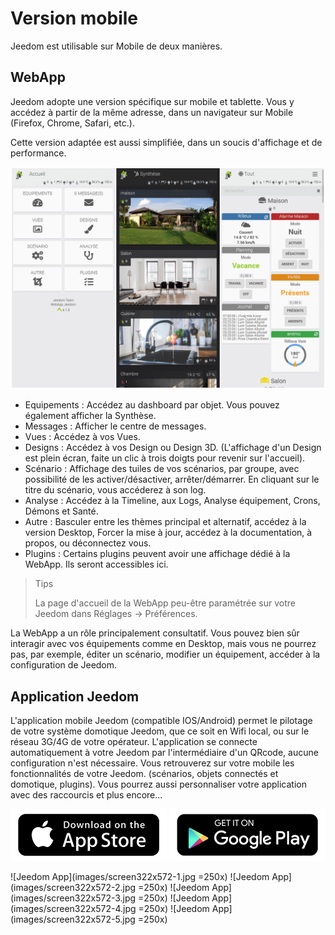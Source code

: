 # Version mobile

Jeedom est utilisable sur Mobile de deux manières.

## WebApp

Jeedom adopte une version spécifique sur mobile et tablette. Vous y accédez à partir de la même adresse, dans un navigateur sur Mobile (Firefox, Chrome, Safari, etc.).

Cette version adaptée est aussi simplifiée, dans un soucis d'affichage et de performance.

![Web App](images/webApp.png)

- Equipements : Accédez au dashboard par objet. Vous pouvez également afficher la Synthèse.
- Messages : Afficher le centre de messages.
- Vues : Accédez à vos Vues.
- Designs : Accédez à vos Design ou Design 3D. (L'affichage d'un Design est plein écran, faite un clic à trois doigts pour revenir sur l'accueil).
- Scénario : Affichage des tuiles de vos scénarios, par groupe, avec possibilité de les activer/désactiver, arrêter/démarrer. En cliquant sur le titre du scénario, vous accéderez à son log.
- Analyse : Accédez à la Timeline, aux Logs, Analyse équipement, Crons, Démons et Santé.
- Autre : Basculer entre les thèmes principal et alternatif, accédez à la version Desktop, Forcer la mise à jour, accédez à la documentation, à propos, ou déconnectez vous.
- Plugins : Certains plugins peuvent avoir une affichage dédié à la WebApp. Ils seront accessibles ici.

> Tips
>
> La page d'accueil de la WebApp peu-être paramétrée sur votre Jeedom dans Réglages → Préférences.

La WebApp a un rôle principalement consultatif. Vous pouvez bien sûr interagir avec vos équipements comme en Desktop, mais vous ne pourrez pas, par exemple, éditer un scénario, modifier un équipement, accéder à la configuration de Jeedom.

## Application Jeedom

L'application mobile Jeedom (compatible IOS/Android) permet le pilotage de votre système domotique Jeedom, que ce soit en Wifi local, ou sur le réseau 3G/4G de votre opérateur. L'application se connecte automatiquement à votre Jeedom par l'intermédiaire d'un QRcode, aucune configuration n'est nécessaire. Vous retrouverez sur votre mobile les fonctionnalités de votre Jeedom. (scénarios, objets connectés et domotique, plugins). Vous pourrez aussi personnaliser votre application avec des raccourcis et plus encore...

[![AppStore](images/appstore.png)](https://itunes.apple.com/fr/app/jeedom/id1010855094?mt=8)	[![PlayStore](images/googleplay.png)](https://play.google.com/store/apps/details?id=fr.jeedom.jeedom&hl=fr)


![Jeedom App](images/screen322x572-1.jpg =250x) ![Jeedom App](images/screen322x572-2.jpg =250x) ![Jeedom App](images/screen322x572-3.jpg =250x) ![Jeedom App](images/screen322x572-4.jpg =250x) ![Jeedom App](images/screen322x572-5.jpg =250x)


